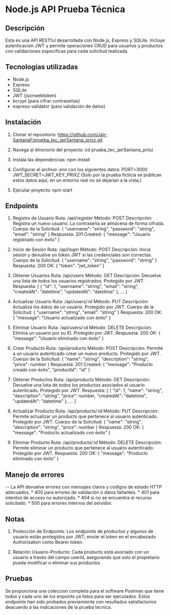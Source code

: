 # Node.js API Prueba Técnica

## Descripción

Esta es una API RESTful desarrollada con Node.js, Express y SQLite. Incluye autenticación JWT y permite operaciones CRUD para usuarios y productos con validaciones especificas para cada
solicitud realizada.

## Tecnologías utilizadas

- Node.js
- Express
- SQLite
- JWT (jsonwebtoken)
- bcrypt (para cifrar contraseñas)
- express-validator (para validación de datos)

## Instalación

1. Clonar el repositorio:
   https://github.com/Jair-SantanaF/prueba_tec_jairSantana_prixz.git
   
3. Navega al directorio del proyecto:
    cd prueba_tec_jairSantana_prixz

4. Instala las dependencias:
    npm install

5. Configurar el archivo .env con los siguientes datos:
   PORT=3000
   JWT_SECRET=JWT_KEY_PRIXZ
(Solo por la prueba ficticia se publican estos datos aqui, en un entorno real no se dejarian a la vista.)

6. Ejecutar proyecto:
    npm start

## Endpoints

1. Registro de Usuario
    Ruta: /api/register
    Método: POST
    Descripción: Registra un nuevo usuario. La contraseña se almacena de forma cifrada.
    Cuerpo de la Solicitud:
        {
            "username": "string",
            "password": "string",
            "email": "string"
        }
    Respuesta:
    201 Created:
        { "message": "Usuario registrado con éxito" }

2. Inicio de Sesión
    Ruta: /api/login
    Método: POST
    Descripción: Inicia sesión y devuelve un token JWT si las credenciales son correctas.
    Cuerpo de la Solicitud:
        {
            "username": "string",
            "password": "string"
        }
    Respuesta:
    200 OK:
        { "token": "jwt_token" }

3. Obtener Usuarios
    Ruta: /api/users
    Método: GET
    Descripción: Devuelve una lista de todos los usuarios registrados. Protegido por JWT.
    Respuesta:
        [
            {
                "id": 1,
                "username": "string",
                "email": "string",
                "createdAt": "datetime",
                "updatedAt": "datetime"
            },
            ...
        ]

4. Actualizar Usuario
    Ruta: /api/users/:id
    Método: PUT
    Descripción: Actualiza los datos de un usuario. Protegido por JWT.
    Cuerpo de la Solicitud:
        {
            "username": "string",
            "email": "string"
        }
    Respuesta:
    200 OK:
        { "message": "Usuario actualizado con éxito" }

5. Eliminar Usuario
    Ruta: /api/users/:id
    Método: DELETE
    Descripción: Elimina un usuario por su ID. Protegido por JWT.
    Respuesta:
    200 OK:
        { "message": "Usuario eliminado con éxito" }

6. Crear Producto
    Ruta: /api/products
    Método: POST
    Descripción: Permite a un usuario autenticado crear un nuevo producto. Protegido por JWT.
    Cuerpo de la Solicitud:
        {
            "name": "string",
            "description": "string",
            "price": number
        }
    Respuesta:
    201 Created:
        { "message": "Producto creado con éxito", "productId": "id" }

7. Obtener Productos
    Ruta: /api/products
    Método: GET
    Descripción: Devuelve una lista de todos los productos asociados al usuario autenticado. Protegido por JWT.
    Respuesta:
        [
            {
                "id": 1,
                "name": "string",
                "description": "string",
                "price": number,
                "createdAt": "datetime",
                "updatedAt": "datetime"
            },
            ...
        ]

8. Actualizar Producto
    Ruta: /api/products/:id
    Método: PUT
    Descripción: Permite actualizar un producto que pertenece al usuario autenticado. Protegido por JWT.
    Cuerpo de la Solicitud:
        {
            "name": "string",
            "description": "string",
            "price": number
        }
    Respuesta:
    200 OK:
        { "message": "Producto actualizado con éxito" }

9. Eliminar Producto
    Ruta: /api/products/:id
    Método: DELETE
    Descripción: Permite eliminar un producto que pertenece al usuario autenticado. Protegido por JWT.
    Respuesta:
    200 OK:
    { "message": "Producto eliminado con éxito" }

## Manejo de errores 

-- La API devuelve errores con mensajes claros y códigos de estado HTTP adecuados.
    * 400 para errores de validación o datos faltantes.
    * 401 para intentos de acceso no autorizado.
    * 404 si no se encuentra el recurso solicitado.
    * 500 para errores internos del servidor.

## Notas

1. Protección de Endpoints: Los endpoints de productos y algunos de usuario están protegidos por JWT; enviar el token en el encabezado Authorization como Bearer token.

2. Relación Usuario-Producto: Cada producto está asociado con un usuario a través del campo userId, asegurando que solo el propietario pueda modificar o eliminar sus productos.

## Pruebas

Se proporciona una coleccion completa para el software Postman que tiene todos y cada uno de los enpoints ya listos para ser ejecutados. Estos endpoints han sido probados previamiente con resultados satisfactorios deacuerdo a las indicaciones de la prueba tecnica.
